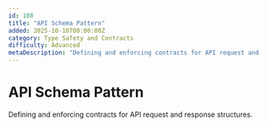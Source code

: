 ```yaml
---
id: 108
title: "API Schema Pattern"
added: 2025-10-10T00:00:00Z
category: Type Safety and Contracts
difficulty: Advanced
metaDescription: "Defining and enforcing contracts for API request and response structures."
---
```


# API Schema Pattern

Defining and enforcing contracts for API request and response structures.
